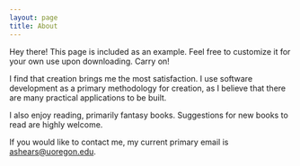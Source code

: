 ```yaml
---
layout: page
title: About
---
```


<p class="message">
  Hey there! This page is included as an example. Feel free to customize it for your own use upon downloading. Carry on!
</p>
<p>
I find that creation brings me the most satisfaction. I use software development as a primary methodology for creation, as I believe that there are many practical applications to be built.  <br>

I also enjoy reading, primarily fantasy books. Suggestions for new books to read are highly welcome.
<br> 

If you would like to contact me, my current primary email is ashears@uoregon.edu.
</p>
